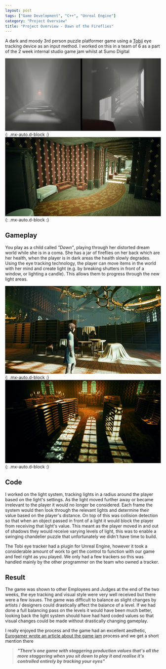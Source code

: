 ```yaml
---
layout: post
tags: ["Game Development", "C++", "Unreal Engine"]
category: "Project Overview"
title: "Project Overview - Dawn of the Fireflies"
---
```


A dark and moody 3rd person puzzle platformer game using a [Tobii](https://tobiigaming.com/) eye tracking device as an input method. I worked on this in a team of 6 as a part of the 2 week internal studio game jam whilst at Sumo Digital

![Corridor with volumetrics](/assets/img/projects/fireflies/corridor0.jpg){: .mx-auto.d-block :}
![Corridor old wardrobes and sofas](/assets/img/projects/fireflies/corridor1.jpg){: .mx-auto.d-block :}

## Gameplay

You play as a child called *"Dawn"*, playing through her distorted dream world while she is in a coma. She has a jar of fireflies on her back which are her health, when the player is in dark areas the health slowly degrades. Using the eye tracking technology, the player can move items in the world with her mind and create light (e.g. by breaking shutters in front of a window, or lighting a candle). This allows them to progress through the new light areas.

![Dawn in the library](/assets/img/projects/fireflies/library0.jpg){: .mx-auto.d-block :}
![Moving lights in the library](/assets/img/projects/fireflies/library1.jpg){: .mx-auto.d-block :}

## Code

I worked on the light system, tracking lights in a radius around the player based on the light's settings. As the light moved further away or became irrelevant to the player it would no longer be considered. Each frame the system would then look through the relevant lights and determine their value based on the player's distance. On top of this was collision detection so that when an object passed in front of a light it would block the player from receiving that light's value. This meant as the player moved in and out of shadows they would receive varying levels of light, this was to enable a swinging chandelier puzzle that unfortunately we didn't have time to build.

The Tobi eye tracker had a plugin for Unreal Engine, however it took a considerable amount of work to get the control to function with our game and feel right as you played. We only had a few trackers so this was handled mainly by the other programmer on the team who owned a tracker.

## Result

The game was shown to other Employees and Judges at the end of the two weeks, the eye tracking and visual style were very well received but there were a few issues. The game was difficult to balance as slight changes by artists / designers could drastically affect the balance of a level. If we had done a full balancing pass on the levels it would have been much better, looking back the light system should have had hard coded values so that visual changes could be made without drastically changing gameplay.

I really enjoyed the process and the game had an excellent aesthetic, [Eurogamer wrote an article about the game jam](http://www.eurogamer.net/articles/2017-08-27-inside-sumos-game-jam) process and we get a short mention there

> ***"There's one game with staggering production values that's all the more staggering when you sit down to play it and realise it's controlled entirely by tracking your eyes"***